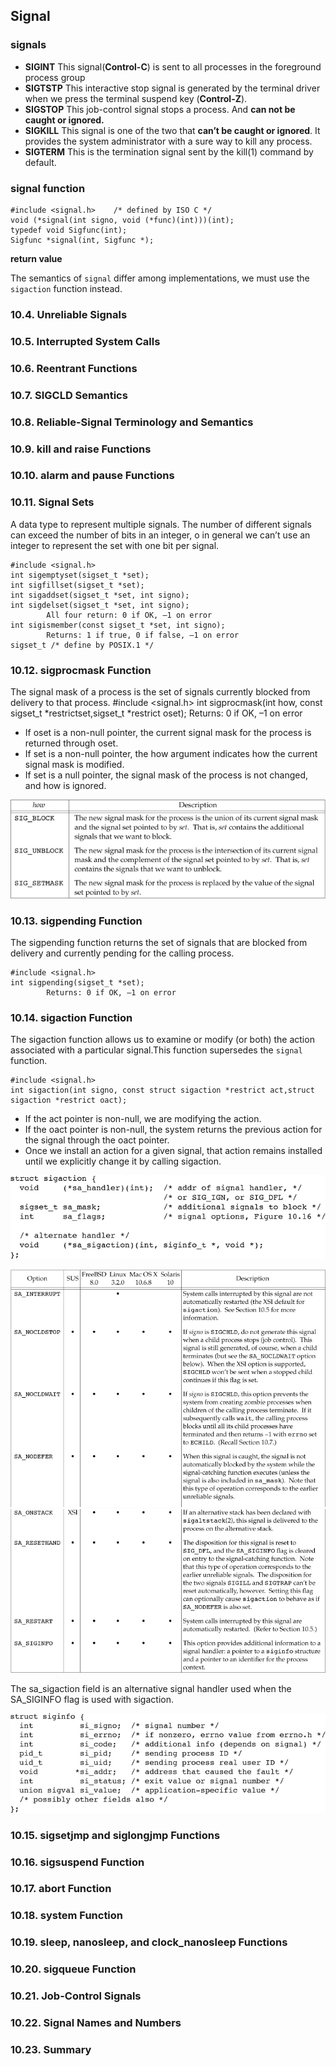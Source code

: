 ## Signal ##

### signals ###
* **SIGINT** This signal(**Control-C**) is sent to all processes in the foreground process group
* **SIGTSTP** This interactive stop signal is generated by the terminal driver when we press the terminal suspend key (**Control-Z**). 
* **SIGSTOP** This job-control signal stops a process.  And **can not be caught or ignored.**
* **SIGKILL** This signal is one of the two that **can’t be caught or ignored**. It provides the system administrator with a sure way to kill any process.
* **SIGTERM** This is the termination signal sent by the kill(1) command by default.

### signal function ###
	#include <signal.h>    /* defined by ISO C */
	void (*signal(int signo, void (*func)(int)))(int);
	typedef void Sigfunc(int);
	Sigfunc *signal(int, Sigfunc *);

**return value**

The semantics of `signal` differ among implementations, we must use the `sigaction` function instead. 

### 10.4. Unreliable Signals
### 10.5. Interrupted System Calls
### 10.6. Reentrant Functions
### 10.7. SIGCLD Semantics
### 10.8. Reliable-Signal Terminology and Semantics
### 10.9. kill and raise Functions
### 10.10. alarm and pause Functions
### 10.11. Signal Sets
A data type to represent multiple signals. The number of different signals can exceed the number of bits in an integer, o in general we can’t use an integer to represent the set with one bit per signal. 

	#include <signal.h>
	int sigemptyset(sigset_t *set);
	int sigfillset(sigset_t *set);
	int sigaddset(sigset_t *set, int signo);
	int sigdelset(sigset_t *set, int signo);
			All four return: 0 if OK, –1 on error
	int sigismember(const sigset_t *set, int signo);
			Returns: 1 if true, 0 if false, –1 on error
	sigset_t /* define by POSIX.1 */ 

### 10.12. sigprocmask Function
The signal mask of a process is the set of signals currently blocked from delivery to that process. 
	#include <signal.h>
	int sigprocmask(int how, const sigset_t *restrictset,sigset_t *restrict oset);
			Returns: 0 if OK, –1 on error

*  If oset is a non-null pointer, the current signal mask for the process is returned through oset.
*  If set is a non-null pointer, the how argument indicates how the current signal mask is modified.
*  If set is a null pointer, the signal mask of the process is not changed, and how is ignored.

![how.jpg](./images/how.jpg)

### 10.13. sigpending Function
The sigpending function returns the set of signals that are blocked from delivery and currently pending for the calling process. 

	#include <signal.h>
	int sigpending(sigset_t *set);
			Returns: 0 if OK, –1 on error

### 10.14. sigaction Function
The sigaction function allows us to examine or modify (or both) the action associated with a particular signal.This function supersedes the `signal` function.

	#include <signal.h>
	int sigaction(int signo, const struct sigaction *restrict act,struct sigaction *restrict oact);

* If the act pointer is non-null, we are modifying the action. 
* If the oact pointer is non-null, the system returns the previous action for the signal through the oact pointer.
* Once we install an action for a given signal, that action remains installed until we explicitly change it by calling sigaction. 

![struct-sigaction.jpg](./images/struct-sigaction.jpg)

![sa-flags1.jpg](./images/sa-flags1.jpg)
![sa-flags2.jpg](./images/sa-flags2.jpg)

The sa_sigaction field is an alternative signal handler used when the SA_SIGINFO flag is used with sigaction.

![struct-siginfo.jpg](./images/struct-siginfo.jpg)

### 10.15. sigsetjmp and siglongjmp Functions
### 10.16. sigsuspend Function
### 10.17. abort Function
### 10.18. system Function
### 10.19. sleep, nanosleep, and clock_nanosleep Functions
### 10.20. sigqueue Function
### 10.21. Job-Control Signals
### 10.22. Signal Names and Numbers
### 10.23. Summary
